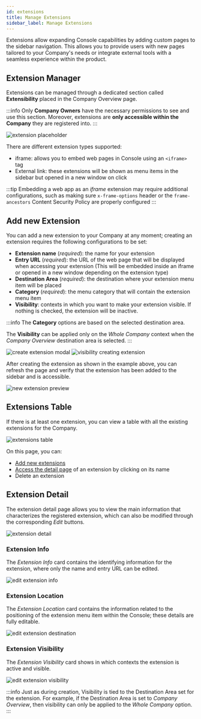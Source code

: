 ```yaml
---
id: extensions
title: Manage Extensions
sidebar_label: Manage Extensions
---
```


Extensions allow expanding Console capabilities by adding custom pages to the sidebar navigation. This allows you to provide users with new pages tailored to your Company's needs or integrate external tools with a seamless experience within the product.

## Extension Manager

Extensions can be managed through a dedicated section called **Extensibility** placed in the Company Overview page.

:::info
Only **Company Owners** have the necessary permissions to see and use this section.
Moreover, extensions are **only accessible within the Company** they are registered into.
:::

![extension placeholder](./img/extensions/extension-placeholder.png)

There are different extension types supported:

- iframe: allows you to embed web pages in Console using an `<iframe>` tag
- External link: these extensions will be shown as menu items in the sidebar but opened in a new window on click

:::tip
Embedding a web app as an *iframe* extension may require additional configurations,
such as making sure `x-frame-options` header or the `frame-ancestors` Content Security Policy are properly configured
:::

## Add new Extension

You can add a new extension to your Company at any moment; creating an extension requires the following configurations to be set:

- **Extension name** (*required*): the name for your extension
- **Entry URL** (*required*): the URL of the web page that will be displayed when accessing your extension (This will be embedded inside an iframe or opened in a new window depending on the extension type)
- **Destination Area** (*required*): the destination where your extension menu item will be placed
- **Category** (*required*): the menu category that will contain the extension menu item
- **Visibility**: contexts in which you want to make your extension visible. If nothing is checked, the extension will be inactive.

:::info
The **Category** options are based on the selected destination area.

The **Visibility** can be applied only on the *Whole Company* context when the *Company Overview* destination area is selected.
:::

![create extension modal](./img/extensions/create-extension-modal.png)
![visibility creating extension](./img/extensions/visibility-creating-extension.png)

After creating the extension as shown in the example above, you can refresh the page and verify that the extension has been added to the sidebar and is accessible.

![new extension preview](./img/extensions/new-extension-preview.png)

## Extensions Table

If there is at least one extension, you can view a table with all the existing extensions for the Company.

![extensions table](./img/extensions/extensions-table.png)

On this page, you can:

- [Add new extensions](#add-new-extension)
- [Access the detail page](#extension-detail) of an extension by clicking on its name
- Delete an extension

## Extension Detail

The extension detail page allows you to view the main information that characterizes the registered extension, which can also be modified through the corresponding *Edit* buttons.

![extension detail](./img/extensions/extension-detail.png)

### Extension Info

The *Extension Info* card contains the identifying information for the extension, where only the name and entry URL can be edited.

![edit extension info](./img/extensions/edit-extension-info.png)

### Extension Location

The *Extension Location* card contains the information related to the positioning of the extension menu item within the Console; these details are fully editable.

![edit extension destination](./img/extensions/edit-extension-destination.png)

### Extension Visibility

The *Extension Visibility* card shows in which contexts the extension is active and visible.

![edit extension visibility](./img/extensions/edit-extension-visibility.png)

:::info
Just as during creation, Visibility is tied to the Destination Area set for the extension.
For example, if the Destination Area is set to *Company Overview*, then visibility can only be applied to the *Whole Company* option.
:::
